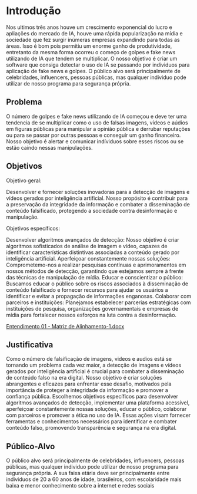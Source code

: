 # Introdução

Nos ultimos três anos houve um crescimento exponencial do lucro e apliações do mercado de IA, houve uma rápida popularização na mídia e sociedade que fez surgir inúmeras empresas
expandindo para todas as áreas. Isso é bom pois permitiu um enorme ganho de produtividade, entretanto da mesma forma ocorreu o começo de golpes e fake news utilizando de IA que tendem se multiplicar. O nosso objetivo é criar um software que consiga detectar o uso de IA se passando por individuos para aplicação de fake news e golpes. O público alvo será principalmente de celebridades, influencers, pessoas públicas, mas qualquer individuo pode utilizar de nosso programa para segurança própria. 

## Problema

O número de golpes e fake news utilizando de IA começou e deve ter uma tendencia de se multiplicar como o uso de falsas imagens, vídeos e aúdios em figuras públicas para manipular a opinião pública e derrubar reputações ou para se passar por outras pessoas e conseguir um ganho financeiro. Nosso objetivo é alertar e comunicar indíviduos sobre esses riscos ou se estão caindo nessas manipulações.


## Objetivos

Objetivo geral:

Desenvolver e fornecer soluções inovadoras para a detecção de imagens e vídeos gerados por inteligência artificial. Nosso propósito é contribuir para a preservação da integridade da informação e combater a disseminação de conteúdo falsificado, protegendo a sociedade contra desinformação e manipulação.

Objetivos específicos:

Desenvolver algoritmos avançados de detecção: Nosso objetivo é criar algoritmos sofisticados de análise de imagem e vídeo, capazes de identificar características distintivas associadas a conteúdo gerado por inteligência artificial.
Aperfeiçoar constantemente nossas soluções: Comprometemo-nos a realizar pesquisas contínuas e aprimoramentos em nossos métodos de detecção, garantindo que estejamos sempre à frente das técnicas de manipulação de mídia.
Educar e conscientizar o público: Buscamos educar o público sobre os riscos associados à disseminação de conteúdo falsificado e fornecer recursos para ajudar os usuários a identificar e evitar a propagação de informações enganosas.
Colaborar com parceiros e instituições: Planejamos estabelecer parcerias estratégicas com instituições de pesquisa, organizações governamentais e empresas de mídia para fortalecer nossos esforços na luta contra a desinformação.

[Entendimento 01 - Matriz de Alinhamento-1.docx](https://github.com/ICEI-PUC-Minas-PBR-SI/pbr-si-2024-1-1-ti-aw-t1-aicheck/files/15055779/Entendimento.01.-.Matriz.de.Alinhamento-1.docx)

## Justificativa

Como o número de falsificação de imagens, videos e audios está se tornando um problema cada vez maior, a detecção de imagens e vídeos gerados por inteligência artificial é crucial para combater a disseminação de conteúdo falso na era digital. Nosso objetivo é criar soluções abrangentes e eficazes para enfrentar esse desafio, motivados pela importância de proteger a integridade da informação e promover a confiança pública. Escolhemos objetivos específicos para desenvolver algoritmos avançados de detecção, implementar uma plataforma acessível, aperfeiçoar constantemente nossas soluções, educar o público, colaborar com parceiros e promover a ética no uso de IA. Essas ações visam fornecer ferramentas e conhecimentos necessários para identificar e combater conteúdo falso, promovendo transparência e segurança na era digital.

## Público-Alvo

O público alvo será principalmente de celebridades, influencers, pessoas públicas, mas qualquer individuo pode utilizar de nosso programa para segurança própria. A sua faixa etária deve ser principalmente entre individuos de 20 a 60 anos de idade, brasileiros, com escolaridade mais baixa e menor conhecimento sobre a internet e redes sociais
